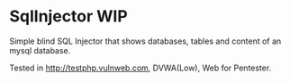 # SqlInjector WIP

Simple blind SQL Injector that shows databases, tables and content of an mysql database.

Tested in http://testphp.vulnweb.com, DVWA(Low), Web for Pentester.
